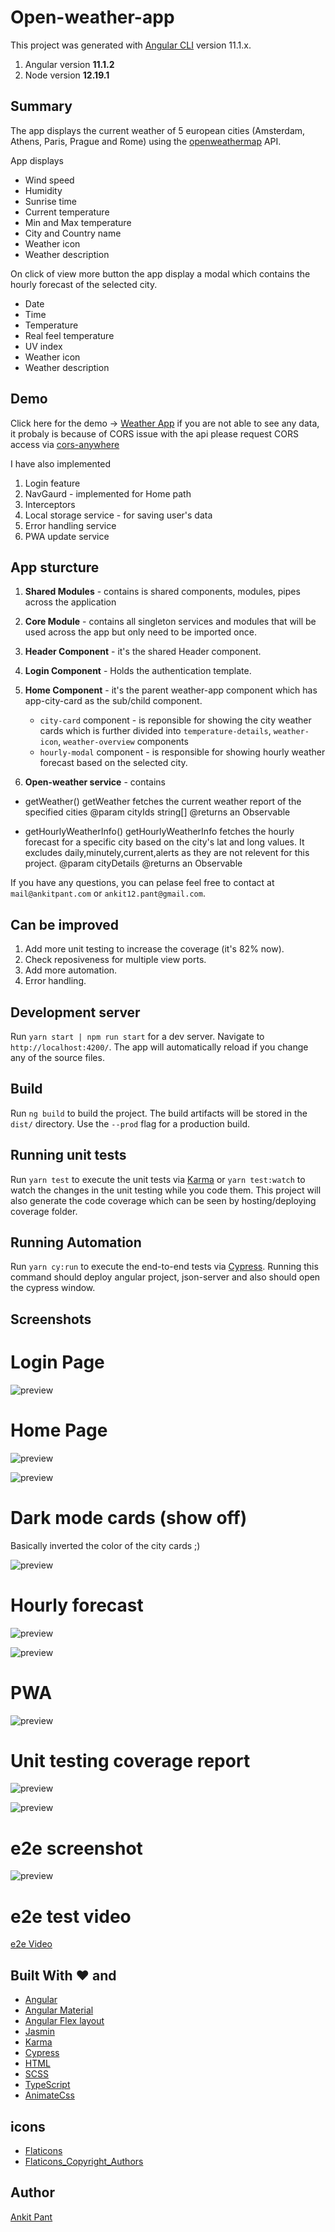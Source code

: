 # Open-weather-app

This project was generated with [Angular CLI](https://github.com/angular/angular-cli) version 11.1.x.

1. Angular version **11.1.2**
2. Node version **12.19.1**

## Summary

The app displays the current weather of 5 european cities (Amsterdam, Athens, Paris, Prague and Rome)
using the [openweathermap](https://openweathermap.org/api) API.

App displays

- Wind speed
- Humidity
- Sunrise time
- Current temperature
- Min and Max temperature
- City and Country name
- Weather icon
- Weather description

On click of view more button
the app display a modal which contains the hourly forecast of the
selected city.

- Date
- Time
- Temperature
- Real feel temperature
- UV index
- Weather icon
- Weather description

## Demo

Click here for the demo -> [Weather App](https://weather-app-1baad.firebaseapp.com)
if you are not able to see any data, it probaly is because of CORS issue with the api
please request CORS access via [cors-anywhere](https://cors-anywhere.herokuapp.com/corsdemo)

I have also implemented

1. Login feature
2. NavGaurd - implemented for Home path
3. Interceptors
4. Local storage service - for saving user's data
5. Error handling service
6. PWA update service

## App sturcture

1. **Shared Modules** - contains is shared components, modules, pipes across the application

2. **Core Module** - contains all singleton services and modules that will be used across the app but only need to be imported once.

3. **Header Component** - it's the shared Header component.

4. **Login Component** - Holds the authentication template.

5. **Home Component** - it's the parent weather-app component which has app-city-card
   as the sub/child component.

   - `city-card` component - is reponsible for showing the city weather cards
     which is further divided into `temperature-details`, `weather-icon`, `weather-overview` components
   - `hourly-modal` component - is responsible for showing hourly weather forecast based on the selected city.

6. **Open-weather service** - contains

- getWeather() getWeather fetches the current weather report of the specified cities
  @param cityIds string[]
  @returns an Observable<OWAAPIData>

- getHourlyWeatherInfo() getHourlyWeatherInfo fetches the hourly forecast for a specific city based
  on the city's lat and long values.
  It excludes daily,minutely,current,alerts as they are not relevent for this project.
  @param cityDetails
  @returns an Observable<HourlyForecastDetails>

If you have any questions, you can pelase feel free to contact at `mail@ankitpant.com` or `ankit12.pant@gmail.com`.

## Can be improved

1. Add more unit testing to increase the coverage (it's 82% now).
2. Check reposiveness for multiple view ports.
3. Add more automation.
4. Error handling.

## Development server

Run `yarn start | npm run start` for a dev server. Navigate to `http://localhost:4200/`. The app will automatically reload if you change any of the source files.

## Build

Run `ng build` to build the project. The build artifacts will be stored in the `dist/` directory. Use the `--prod` flag for a production build.

## Running unit tests

Run `yarn test` to execute the unit tests via [Karma](https://karma-runner.github.io/latest/index.html)
or `yarn test:watch` to watch the changes in the unit testing while you code them.
This project will also generate the code coverage which can be seen by hosting/deploying
coverage folder.

## Running Automation

Run `yarn cy:run` to execute the end-to-end tests via [Cypress](https://www.cypress.io/).
Running this command should deploy angular project, json-server and also should
open the cypress window.

## Screenshots

# Login Page

![preview](https://raw.githubusercontent.com/ankypant/open-weather-app/main/src/assets/screenshots/login-page.png)

# Home Page

![preview](https://raw.githubusercontent.com/ankypant/open-weather-app/main/src/assets/screenshots/weather-5-cities.png)

![preview](https://raw.githubusercontent.com/ankypant/open-weather-app/main/src/assets/screenshots/weather-5-cities_daytime.png)

# Dark mode cards (show off)

Basically inverted the color of the city cards ;)

![preview](https://raw.githubusercontent.com/ankypant/open-weather-app/main/src/assets/screenshots/dark-mode-cards.png)

# Hourly forecast

![preview](https://raw.githubusercontent.com/ankypant/open-weather-app/main/src/assets/screenshots/hourly-forecast.png)

![preview](https://raw.githubusercontent.com/ankypant/open-weather-app/main/src/assets/screenshots/hourly-forecast-scrolled.png)

# PWA

![preview](https://raw.githubusercontent.com/ankypant/open-weather-app/main/src/assets/screenshots/pwa_installation.jpg)

# Unit testing coverage report

![preview](https://raw.githubusercontent.com/ankypant/open-weather-app/main/src/assets/screenshots/unit-testing.png)

![preview](https://raw.githubusercontent.com/ankypant/open-weather-app/main/src/assets/screenshots/coverage.png)

# e2e screenshot

![preview](https://raw.githubusercontent.com/ankypant/open-weather-app/main/src/assets/screenshots/e2e-test-cases.png)

# e2e test video

[e2e Video](https://www.dropbox.com/s/duvdb5uyt6nbtp2/weather-dashboard-e2e.mov?dl=0)

## Built With ❤️ and

- [Angular](https://angular.io)
- [Angular Material](https://material.angular.io)
- [Angular Flex layout](https://github.com/angular/flex-layout)
- [Jasmin](https://jasmine.github.io/)
- [Karma](https://karma-runner.github.io/latest/index.html)
- [Cypress](https://www.cypress.io/)
- [HTML](https://www.w3.org/html/)
- [SCSS](https://sass-lang.com/)
- [TypeScript](http://www.typescriptlang.org/)
- [AnimateCss](https://animate.style/)

## icons

- [Flaticons](https://www.flaticon.com/)
- [Flaticons_Copyright_Authors](https://www.flaticon.com/authors/pixel-perfect")

## Author

[Ankit Pant](https://ankitpant.com)
